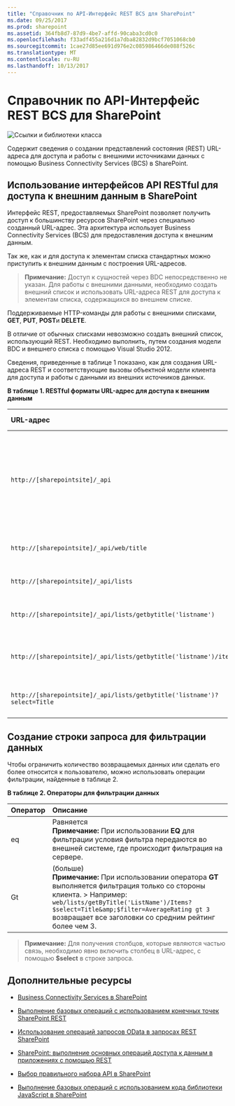 ```yaml
---
title: "Справочник по API-Интерфейс REST BCS для SharePoint"
ms.date: 09/25/2017
ms.prod: sharepoint
ms.assetid: 364fb8d7-87d9-4be7-affd-90caba3cd0c0
ms.openlocfilehash: f33adf455a216d1a7dba82832d9bcf7051068cb0
ms.sourcegitcommit: 1cae27d85ee691d976e2c085986466de088f526c
ms.translationtype: MT
ms.contentlocale: ru-RU
ms.lasthandoff: 10/13/2017
---
```

# <a name="bcs-rest-api-reference-for-sharepoint"></a>Справочник по API-Интерфейс REST BCS для SharePoint

  
    
    
![Ссылки и библиотеки класса](../images/mod_icon_badge_reference.png)
  
    
    

  
    
    

  
    
    
Содержит сведения о создании представлений состояния (REST) URL-адреса для доступа и работы с внешними источниками данных с помощью Business Connectivity Services (BCS) в SharePoint.
## <a name="using-restful-apis-to-access-external-data-in-sharepoint"></a>Использование интерфейсов API RESTful для доступа к внешним данным в SharePoint
<a name="bkmk_Overview"> </a>

Интерфейс REST, предоставляемых SharePoint позволяет получить доступ к большинству ресурсов SharePoint через специально созданный URL-адрес. Эта архитектура использует Business Connectivity Services (BCS) для предоставления доступа к внешним данным.
  
    
    
Так же, как и для доступа к элементам списка стандартных можно приступить к внешним данным с построения URL-адресов.
  
    
    

> **Примечание:** Доступ к сущностей через BDC непосредственно не указан. Для работы с внешними данными, необходимо создать внешний список и использовать URL-адреса REST для доступа к элементам списка, содержащихся во внешнем списке. 
  
    
    

Поддерживаемые HTTP-команды для работы с внешними списками, **GET**, **PUT**, **POST**и **DELETE**.
  
    
    
В отличие от обычных списками невозможно создать внешний список, использующий REST. Необходимо выполнить, путем создания модели BDC и внешнего списка с помощью Visual Studio 2012.
  
    
    
Сведения, приведенные в таблице 1 показано, как для создания URL-адреса REST и соответствующие вызовы объектной модели клиента для доступа и работы с данными из внешних источников данных.
  
    
    

**В таблице 1. RESTful форматы URL-адрес для доступа к внешним данным**


|**URL-адрес**|**Описание**|**Метод HTTP**|
|:-----|:-----|:-----|
| `http://[sharepointsite]/_api` <br/> |Базовое все запросы REST. В виртуальном каталоге _api сопоставляется позвонить в client.svc, где используется клиентская объектная модель.  <br/> |GET  <br/> |
| `http://[sharepointsite]/_api/web/title` <br/> |Получает название текущего веб-сайта.  <br/> |GET  <br/> |
| `http://[sharepointsite]/_api/lists` <br/> |Извлечение всех списков на сайте  <br/> |GET  <br/> |
| `http://[sharepointsite]/_api/lists/getbytitle('listname')` <br/> |Извлекает метаданные для указанного списка.  <br/> |GET  <br/> |
| `http://[sharepointsite]/_api/lists/getbytitle('listname')/items` <br/> |Извлечение элементов списка в заданном списке.  <br/> |GET  <br/> |
| `http://[sharepointsite]/_api/lists/getbytitle('listname')?select=Title` <br/> |Извлечение названия определенный список.  <br/> |GET  <br/> |
   

## <a name="constructing-query-strings-for-filtering-data"></a>Создание строки запроса для фильтрации данных
<a name="bkmk_constructquery"> </a>

Чтобы ограничить количество возвращаемых данных или сделать его более относится к пользователю, можно использовать операции фильтрации, найденные в таблице 2.
  
    
    

**В таблице 2. Операторы для фильтрации данных**


|**Оператор**|**Описание**|
|:-----|:-----|
|eq  <br/> |Равняется  <br/> **Примечание:** При использовании **EQ** для фильтрации условия фильтра передаются во внешней системе, где происходит фильтрация на сервере.          |
|Gt  <br/> |(больше)  <br/> **Примечание:** При использовании оператора **GT** выполняется фильтрация только со стороны клиента. > Например: `web/lists/getByTitle('ListName')/Items?$select=Title&amp;$filter=AverageRating gt 3` возвращает все заголовки со средним рейтинг более чем 3.          |
   

> **Примечание:** Для получения столбцов, которые являются частью связь, необходимо явно включить столбец в URL-адрес, с помощью **$select** в строке запроса.
  
    
    


## <a name="additional-resources"></a>Дополнительные ресурсы
<a name="bkmk_AdditionalResources"> </a>


-  [Business Connectivity Services в SharePoint](business-connectivity-services-in-sharepoint.md)
    
  
-  [Выполнение базовых операций с использованием конечных точек SharePoint REST](http://msdn.microsoft.com/library/e3000415-50a0-426e-b304-b7de18f2f7d9%28Office.15%29.aspx)
    
  
-  [Использование операций запросов OData в запросах REST SharePoint](http://msdn.microsoft.com/library/d4b5c277-ed50-420c-8a9b-860342284b72%28Office.15%29.aspx)
    
  
-  [SharePoint: выполнение основных операций доступа к данным в приложениях с помощью REST](http://code.msdn.microsoft.com/SharePoint-Perform-335d925b)
    
  
-  [Выбор правильного набора API в SharePoint](choose-the-right-api-set-in-sharepoint.md)
    
  
-  [Выполнение базовых операций с использованием кода библиотеки JavaScript в SharePoint](http://msdn.microsoft.com/library/29089af8-dbc0-49b7-a1a0-9e311f49c826%28Office.15%29.aspx)
    
  
